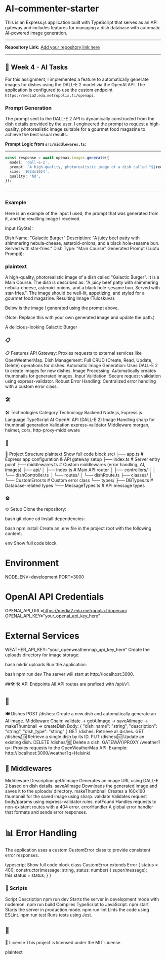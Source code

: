 # AI-commenter-starter

This is an Express.js application built with TypeScript that serves as an API gateway and includes features for managing a dish database with automatic AI-powered image generation.

---

**Repository Link:** [Add your repository link here](https://github.com/your-username/your-repo)

---

## 📝 Week 4 - AI Tasks

For this assignment, I implemented a feature to automatically generate images for dishes using the DALL-E 2 model via the OpenAI API. The application is configured to use the custom endpoint `https://media2.edu.metropolia.fi/openapi`.

### Prompt Generation

The prompt sent to the DALL-E 2 API is dynamically constructed from the dish details provided by the user. I engineered the prompt to request a high-quality, photorealistic image suitable for a gourmet food magazine to achieve the best visual results.

**Prompt Logic from `src/middlewares.ts`:**

---

```typescript
const response = await openai.images.generate({
  model: 'dall-e-2',
  prompt: `A high-quality, photorealistic image of a dish called "${req.body.dish_name}". It is a ${req.body.dish_type}. The dish is described as: "${req.body.description}". The image should be well-lit, appetizing, and styled for a gourmet food magazine.`,
  size: '1024x1024',
  quality: 'hd',
});



```

---

### Example

Here is an example of the input I used, the prompt that was generated from it, and the resulting image I received.

Input (Syöte):

Dish Name: "Galactic Burger"
Description: "A juicy beef patty with shimmering nebula-cheese, asteroid-onions, and a black hole-sesame bun. Served with star-fries."
Dish Type: "Main Course"
Generated Prompt (Luotu Prompti):

### plaintext
A high-quality, photorealistic image of a dish called "Galactic Burger". It is a Main Course. The dish is described as: "A juicy beef patty with shimmering nebula-cheese, asteroid-onions, and a black hole-sesame bun. Served with star-fries.". The image should be well-lit, appetizing, and styled for a gourmet food magazine.
Resulting Image (Tuloskuva):

Below is the image I generated using the prompt above.

(Note: Replace this with your own generated image and update the path.)

A delicious-looking Galactic Burger

### 📋
📋 Features
API Gateway: Proxies requests to external services like OpenWeatherMap.
Dish Management: Full CRUD (Create, Read, Update, Delete) operations for dishes.
Automatic Image Generation: Uses DALL-E 2 to create images for new dishes.
Image Processing: Automatically creates thumbnails for generated images.
Input Validation: Secure request validation using express-validator.
Robust Error Handling: Centralized error handling with a custom error class.

### 🛠
🛠️ Technologies
Category	Technology
Backend	Node.js, Express.js
Language	TypeScript
AI	OpenAI API (DALL-E 2)
Image Handling	sharp for thumbnail generation
Validation	express-validator
Middleware	morgan, helmet, cors, http-proxy-middleware

### 📁
📁 Project Structure
plaintext
 Show full code block 
src/
├── app.ts              # Express app configuration & API gateway setup
├── index.ts            # Server entry point
├── middlewares.ts      # Custom middlewares (error handling, AI, images)
├── api/
│   ├── index.ts        # Main API router
│   ├── controllers/
│   │   └── dishController.ts
│   └── routes/
│       └── dishRoute.ts
├── classes/
│   └── CustomError.ts  # Custom error class
└── types/
    ├── DBTypes.ts      # Database-related types
    └── MessageTypes.ts # API message types
    
### ⚙
⚙️ Setup
Clone the repository:

bash
git clone <your-repository-url>
cd <repository-name>
Install dependencies:

bash
npm install
Create an .env file in the project root with the following content:

env
 Show full code block 
# Environment
NODE_ENV=development
PORT=3000

# OpenAI API Credentials
OPENAI_API_URL=https://media2.edu.metropolia.fi/openapi
OPENAI_API_KEY="your_openai_api_key_here"

# External Services
WEATHER_API_KEY="your_openweathermap_api_key_here"
Create the uploads directory for image storage:

bash
mkdir uploads
Run the application:

bash
npm run dev
The server will start at http://localhost:3000.


##🛠️ 
🛠️ API Endpoints
All API routes are prefixed with /api/v1.


## 🔧 
🍽️ Dishes
POST /dishes: Create a new dish and automatically generate an AI image.
Middleware Chain: validate -> getAiImage -> saveAiImage -> makeThumbnail -> createDish
Body: { "dish_name": "string", "description": "string", "dish_type": "string" }
GET /dishes: Retrieve all dishes.
GET /dishes/:id: Retrieve a single dish by its ID.
PUT /dishes/:id: Update an existing dish.
DELETE /dishes/:id: Delete a dish.
GATEWAY/PROXY
/weather?q=<city>: Proxies requests to the OpenWeatherMap API.
Example: http://localhost:3000/weather?q=Helsinki

## 🔧 Middlewares
Middleware	Description
getAiImage	Generates an image URL using DALL-E 2 based on dish details.
saveAiImage	Downloads the generated image and saves it to the uploads/ directory.
makeThumbnail	Creates a 160x160 thumbnail for the saved image using sharp.
validate	Validates request body/params using express-validator rules.
notFound	Handles requests to non-existent routes with a 404 error.
errorHandler	A global error handler that formats and sends error responses.


# 📊 Error Handling
The application uses a custom CustomError class to provide consistent error responses.

typescript
 Show full code block 
class CustomError extends Error {
  status = 400;
  constructor(message: string, status: number) {
    super(message);
    this.status = status;
  }
}


### 🚀 Scripts
Script	Description
npm run dev	Starts the server in development mode with nodemon.
npm run build	Compiles TypeScript to JavaScript.
npm start	Starts the server in production mode.
npm run lint	Lints the code using ESLint.
npm run test	Runs tests using Jest.


## 📄
📄 License
This project is licensed under the MIT License.

plaintext

<!--
[PROMPT_SUGGESTION]How can I connect this application to a MySQL database to store the dishes?[/PROMPT_SUGGESTION]
[PROMPT_SUGGESTION]Show me how to add JWT authentication to protect the dish API endpoints.[/PROMPT_SUGGESTION]
-->


